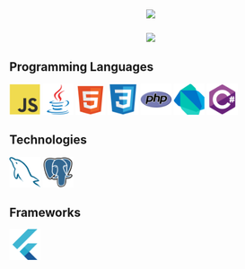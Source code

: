 
<h1 align="center">

<a href="https://github.com/okalyptos">
<img src="https://readme-typing-svg.herokuapp.com/?lines=Okalyptos+&font=Pacifico&center=true&width=650&height=120&color=ff7f50&vCenter=true&size=34%22"></a>
  
  
  </h1>

<p align="center">
  <a href="https://github.com/okalyptos"><img src="https://readme-typing-svg.herokuapp.com/?lines=In+the+depths+of+my+hidden+laboratory%2C;+I%27m+cooking+up+an+enigmatic+concoction;+that+defies+explanation.&font=Pacifico&center=true&width=650&height=120&color=58a6ff&vCenter=true&size=34%22"></a>
</p>

<h2 align="left">Programming Languages</h2>
<p align="left"> 

  <img src="https://github.com/devicons/devicon/blob/master/icons/javascript/javascript-original.svg" title="JavaScript" alt="javascript" width="55" height="55"/></a>
  <img src="https://github.com/devicons/devicon/blob/master/icons/java/java-original.svg" title="Java" alt="java" width="55" height="55"/></a>
  <img src="https://github.com/devicons/devicon/blob/master/icons/html5/html5-original.svg" title="HTML5" alt="HTML" width="53" height="52"/></a>
  <img src="https://github.com/devicons/devicon/blob/master/icons/css3/css3-original.svg" title="CSS3" alt="CSS" width="55" height="55"/></a>
  <img src="https://github.com/devicons/devicon/blob/master/icons/php/php-original.svg" title="PHP" alt="php" width="55" height="55"/></a>
  <img src="https://github.com/devicons/devicon/blob/master/icons/dart/dart-original.svg" title="Dart" alt="dart" width="55" height="55"/></a>
  <img src="https://github.com/devicons/devicon/blob/master/icons/csharp/csharp-original.svg" title="C#" alt="C#" width="55" height="55"/></a>
  


  <h2 align="left">Technologies</h2>
<p align="left">
<img src="https://github.com/devicons/devicon/blob/master/icons/mysql/mysql-original.svg" title="MySQL" alt="mysql" width="55" height="55"/></a>
<img src="https://github.com/devicons/devicon/blob/master/icons/postgresql/postgresql-original.svg" title="PostgreSQL" alt="postgresql" width="55" height="55"/></a>

 <h2 align="left">Frameworks</h2>
<p align="left">
<img src="https://github.com/devicons/devicon/blob/master/icons/flutter/flutter-original.svg" title="Flutter" alt="flutter" width="55" height="55"/></a>

  
